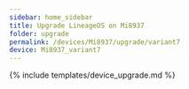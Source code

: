 ```yaml
---
sidebar: home_sidebar
title: Upgrade LineageOS on Mi8937
folder: upgrade
permalink: /devices/Mi8937/upgrade/variant7
device: Mi8937_variant7
---
```

{% include templates/device_upgrade.md %}
